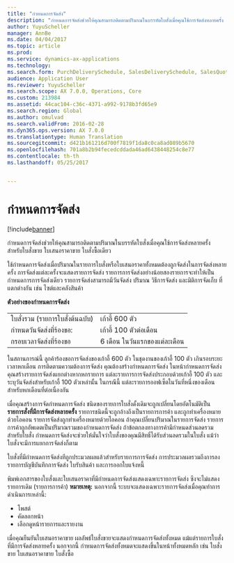 ```yaml
---
title: "กำหนดการจัดส่ง"
description: "กำหนดการจัดส่งช่วยให้คุณสามารถติดตามปริมาณในบรรทัดใบสั่งเมื่อคุณใช้การจัดส่งหลายครั้ง สำหรับใบสั่งขาย ใบเสนอราคาขาย ใบสั่งซื้อเดียว"
author: YuyuScheller
manager: AnnBe
ms.date: 04/04/2017
ms.topic: article
ms.prod: 
ms.service: dynamics-ax-applications
ms.technology: 
ms.search.form: PurchDeliverySchedule, SalesDeliverySchedule, SalesQuotationDeliverySchedule
audience: Application User
ms.reviewer: YuyuScheller
ms.search.scope: AX 7.0.0, Operations, Core
ms.custom: 213984
ms.assetid: 44cac104-c36c-4371-a992-9178b3fd65e9
ms.search.region: Global
ms.author: omulvad
ms.search.validFrom: 2016-02-28
ms.dyn365.ops.version: AX 7.0.0
ms.translationtype: Human Translation
ms.sourcegitcommit: d421b161216d700f7819f1da8c0ca8ad089b5670
ms.openlocfilehash: 701a8b2b94fecedcddada46ad6438448254c8e77
ms.contentlocale: th-th
ms.lasthandoff: 05/25/2017


---
```


# <a name="delivery-schedules"></a>กำหนดการจัดส่ง

[!include[banner](../includes/banner.md)]


กำหนดการจัดส่งช่วยให้คุณสามารถติดตามปริมาณในบรรทัดใบสั่งเมื่อคุณใช้การจัดส่งหลายครั้ง สำหรับใบสั่งขาย ใบเสนอราคาขาย ใบสั่งซื้อเดียว

ใช้กำหนดการจัดส่งเมื่อปริมาณในรายการใบสั่งหรือใบเสนอราคาทั้งหมดต้องถูกจัดส่งในการจัดส่งหลายครั้ง การจัดส่งแต่ละครั้งจะแสดงรายการจัดส่ง รายการการจัดส่งอย่างน้อยสองรายการจะทำให้เป็นกำหนดการการจัดส่งเดียว รายการจัดส่งสามารถมีวันจัดส่ง ปริมาณ วิธีการจัดส่ง และมิติการจัดเก็บ ที่แตกต่างกัน เช่น ไซต์และคลังสินค้า  

**ตัวอย่างของกำหนดการจัดส่ง**

|                                   |                                          |
|-----------------------------------|------------------------------------------|
| ใบสั่งรวม (รายการใบสั่งต้นฉบับ) | เก้าอี้ 600 ตัว                               |
| กำหนดวันจัดส่งที่ร้องขอ:       | เก้าอี้ 100 ตัวต่อเดือน                     |
| กรอบเวลาจัดส่งที่ร้องขอ | 6 เดือน ในวันแรกของแต่ละเดือน |

ในสถานการณ์นี้ ลูกค้าร้องขอการจัดส่งของเก้าอี้ 600 ตัว ในชุดงานของเก้าอี้ 100 ตัว เกินรอบระยะเวลาหกเดือน การติดตามความต้องการจัดส่ง คุณต้องสร้างกำหนดการจัดส่ง ในหน้ากำหนดการจัดส่ง คุณสร้างรายการจัดส่งแยกต่างหากหกรายการ แต่ละรายการการจัดส่งประกอบด้วยเก้าอี้ 100 ตัว และระบุวันจัดส่งสำหรับเก้าอี้ 100 ตัวเหล่านั้น ในกรณีนี้ แต่ละรายการออฟเซ็ตในวันที่หนึ่งของเดือนสำหรับหกเดือนที่ต่อเนื่องกัน  

เมื่อคุณสร้างการจัดกำหนดการจัดส่ง ชนิดของรายการใบสั่งดั้งเดิมจะถูกเปลี่ยนโดยอัตโนมัติเป็น **รายการสั่งที่มีการจัดส่งหลายครั้ง** รายการชนิดนี้จะถูกอ้างถึงเป็นรายการการค้า และถูกทำเครื่องหมายด้วยไอคอน รายการจัดส่งถูกทำเครื่องหมายด้วยไอคอน ถ้าคุณเปลี่ยนปริมาณในรายการจัดส่ง รายการการค้าถูกอัพเดตเป็นปริมาณรวมของกำหนดการจัดส่ง ถ้าข้อตกลงทางการค้ามีกำหนดส่วนลดรวมสำหรับใบสั่ง กำหนดการจัดส่งจะช่วยให้มั่นใจว่าใบสั่งของคุณมีสิทธิ์ได้รับส่วนลดรวมในใบสั่ง แม้ว่าใบสั่งจะมีการแยกการจัดส่งก็ตาม  

ใบสั่งที่มีกำหนดการจัดส่งทีถูกประมวลผลแล้วสำหรับรายการการจัดส่ง การประมวลผลรวมถึงการลงรายการบัญชีบันทึกการจัดส่ง ใบรับสินค้า และการออกใบแจ้งหนี้  

พิมพ์เอกสารของใบสั่งและใบเสนอราคาที่มีกำหนดการจัดส่งแสดงเฉพาะรายการจัดส่ง ซึงจะไม่แสดงรายการเดิม (รายการการค้า) **หมายเหตุ:** นอกจากนี้ ระบบจะแสดงเฉพาะรายการจัดส่งเมื่อคุณทำการดำเนินการเหล่านี้:

-   โพสต์
-   คัดลอกหน้า
-   เลือกดูหน้ารายการและรายงาน

เมื่อคุณยืนยันใบเสนอราคาขาย ผลลัพธ์ใบสั่งขายจะแสดงกำหนดการจัดส่งทั้งหมด แม้แต่รายการใบสั่งที่มีการจัดส่งหลายครั้ง นอกจากนี้ กำหนดการจัดส่งทั้งหมดจะแสดงขึ้นในหน้าทั้งหมดหลัก เช่น ใบสั่งขาย ใบเสนอราคาขาย ใบสั่งซื้อ




